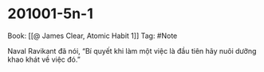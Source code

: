 # 201001-5n-1

Book: [[@ James Clear, Atomic Habit 1]]
Tag: #Note

Naval Ravikant đã nói, “Bí quyết khi làm một việc là đầu tiên hãy nuôi dưỡng khao khát về việc đó.”